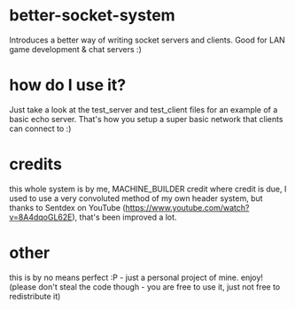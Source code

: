 # better-socket-system
Introduces a better way of writing socket servers and clients. Good for LAN game development &amp; chat servers :)

# how do I use it?
Just take a look at the test_server and test_client files for an example of a basic echo server.
That's how you setup a super basic network that clients can connect to :)

# credits
this whole system is by me, MACHINE_BUILDER
credit where credit is due, I used to use a very convoluted method of my own header system,
but thanks to Sentdex on YouTube (https://www.youtube.com/watch?v=8A4dqoGL62E), that's been improved a lot.

# other
this is by no means perfect :P - just a personal project of mine. enjoy!
(please don't steal the code though - you are free to use it, just not free to redistribute it)
